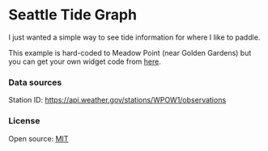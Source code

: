 # Seattle Tide Graph

I just wanted a simple way to see tide information for where I like to paddle.

This example is hard-coded to Meadow Point (near Golden Gardens) but you can get your own widget code from [here](https://www.tidegraph.com/index.php?page=339264.txt&src=//tides.tidegraph.com/api/tidegraph.php?bg%3Dwhite%26scale%3D1%26color%3Dblack%26lat%3D47.6733790%26lng%3D-122.4076660&background_option=white-black&scale=1&station_option=latlng_station&lat=47.6733790&lng=-122.4076660).

### Data sources

Station ID: https://api.weather.gov/stations/WPOW1/observations

### License

Open source: [MIT](https://opensource.org/licenses/MIT)
